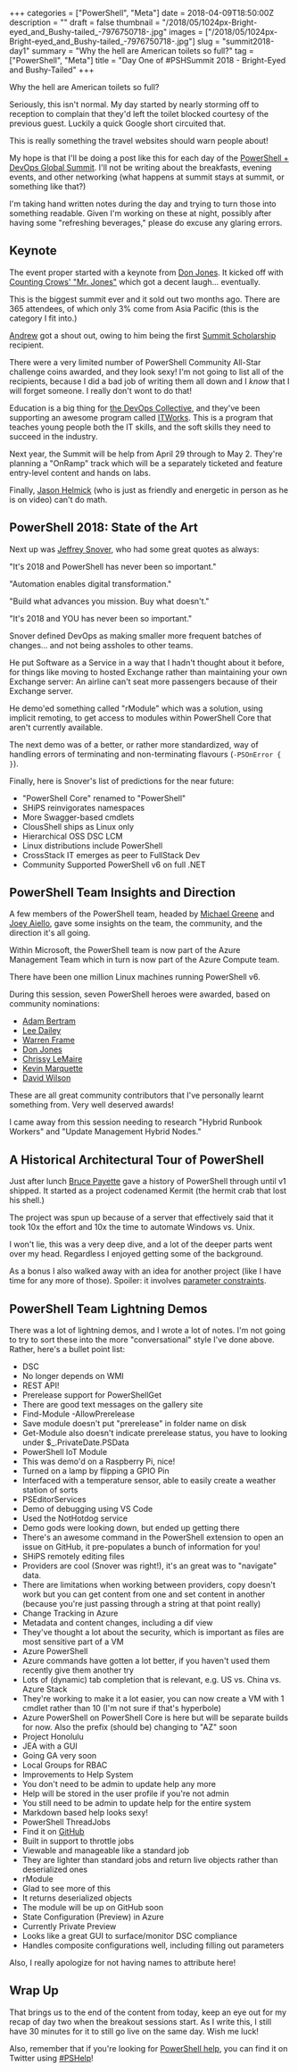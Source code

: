 +++
categories = ["PowerShell", "Meta"]
date = 2018-04-09T18:50:00Z
description = ""
draft = false
thumbnail = "/2018/05/1024px-Bright-eyed_and_Bushy-tailed_-7976750718-.jpg"
images = ["/2018/05/1024px-Bright-eyed_and_Bushy-tailed_-7976750718-.jpg"]
slug = "summit2018-day1"
summary = "Why the hell are American toilets so full?"
tag = ["PowerShell", "Meta"]
title = "Day One of #PSHSummit 2018 - Bright-Eyed and Bushy-Tailed"
+++


Why the hell are American toilets so full?

Seriously, this isn't normal. My day started by nearly storming off to reception to complain that they'd left the toilet blocked courtesy of the previous guest. Luckily a quick Google short circuited that.

This is really something the travel websites should warn people about!

My hope is that I'll be doing a post like this for each day of the [PowerShell + DevOps Global Summit](https://powershell.org/summit). I'll not be writing about the breakfasts, evening events, and other networking (what happens at summit stays at summit, or something like that?)

I'm taking hand written notes during the day and trying to turn those into something readable. Given I'm working on these at night, possibly after having some "refreshing beverages," please do excuse any glaring errors.

## **Keynote**

The event proper started with a keynote from [Don Jones](https://twitter.com/concentrateddon). It kicked off with [Counting Crows' "Mr. Jones"](https://www.youtube.com/watch?v=VuHVZ_-b868) which got a decent laugh… eventually.

This is the biggest summit ever and it sold out two months ago. There are 365 attendees, of which only 3% come from Asia Pacific (this is the category I fit into.)

[Andrew](https://twitter.com/plaandrew22) got a shout out, owing to him being the first [Summit Scholarship](https://powershell.org/2017/11/10/powershell-devops-global-summit-2018-scholarship-recipient/) recipient.

There were a very limited number of PowerShell Community All-Star challenge coins awarded, and they look sexy! I'm not going to list all of the recipients, because I did a bad job of writing them all down and I _know_ that I will forget someone. I really don't wont to do that!

Education is a big thing for [the DevOps Collective](https://devopscollective.org/), and they've been supporting an awesome program called [ITWorks](https://techimpact.org/our-programs/itworks/). This is a program that teaches young people both the IT skills, and the soft skills they need to succeed in the industry.

Next year, the Summit will be help from April 29 through to May 2. They're planning a "OnRamp" track which will be a separately ticketed and feature entry-level content and hands on labs.

Finally, [Jason Helmick](https://twitter.com/theJasonHelmick) (who is just as friendly and energetic in person as he is on video) can't do math.

## **PowerShell 2018: State of the Art**

Next up was [Jeffrey Snover](https://twitter.com/jsnover), who had some great quotes as always:

"It's 2018 and PowerShell has never been so important."

"Automation enables digital transformation."

"Build what advances you mission. Buy what doesn't."

"It's 2018 and YOU has never been so important."

Snover defined DevOps as making smaller more frequent batches of changes… and not being assholes to other teams.

He put Software as a Service in a way that I hadn't thought about it before, for things like moving to hosted Exchange rather than maintaining your own Exchange server: An airline can't seat more passengers because of their Exchange server.

He demo'ed something called "rModule" which was a solution, using implicit remoting, to get access to modules within PowerShell Core that aren't currently available.

The next demo was of a better, or rather more standardized, way of handling errors of terminating and non-terminating flavours (`-PSOnError { }`).

Finally, here is Snover's list of predictions for the near future:

* "PowerShell Core" renamed to "PowerShell"
* SHiPS reinvigorates namespaces
* More Swagger-based cmdlets
* ClousShell ships as Linux only
* Hierarchical OSS DSC LCM
* Linux distributions include PowerShell
* CrossStack IT emerges as peer to FullStack Dev
* Community Supported PowerShell v6 on full .NET

## **PowerShell Team Insights and Direction**

A few members of the PowerShell team, headed by [Michael Greene](https://twitter.com/migreene) and [Joey Aiello](https://twitter.com/joeyaiello), gave some insights on the team, the community, and the direction it's all going.

Within Microsoft, the PowerShell team is now part of the Azure Management Team which in turn is now part of the Azure Compute team.

There have been one million Linux machines running PowerShell v6.

During this session, seven PowerShell heroes were awarded, based on community nominations:

* [Adam Bertram](https://twitter.com/adbertram)
* [Lee Dailey](https://www.reddit.com/user/Lee_Dailey)
* [Warren Frame](https://twitter.com/psCookieMonster)
* [Don Jones](https://twitter.com/concentrateddon)
* [Chrissy LeMaire](https://twitter.com/cl)
* [Kevin Marquette](https://twitter.com/KevinMarquette)
* [David Wilson](https://twitter.com/daviwil)

These are all great community contributors that I've personally learnt something from. Very well deserved awards!

I came away from this session needing to research "Hybrid Runbook Workers" and "Update Management Hybrid Nodes."

## **A Historical Architectural Tour of PowerShell**

Just after lunch [Bruce Payette](https://twitter.com/brucepayette) gave a history of PowerShell through until v1 shipped. It started as a project codenamed Kermit (the hermit crab that lost his shell.)

The project was spun up because of a server that effectively said that it took 10x the effort and 10x the time to automate Windows vs. Unix.

I won't lie, this was a very deep dive, and a lot of the deeper parts went over my head. Regardless I enjoyed getting some of the background.

As a bonus I also walked away with an idea for another project (like I have time for any more of those). Spoiler: it involves [parameter constraints](https://king.geek.nz/2015/07/23/ugly-validation/).

## **PowerShell Team Lightning Demos**

There was a lot of lightning demos, and I wrote a lot of notes. I'm not going to try to sort these into the more "conversational" style I've done above. Rather, here's a bullet point list:

* DSC
* No longer depends on WMI
* REST API!
* Prerelease support for PowerShellGet
* There are good text messages on the gallery site
* Find-Module -AllowPrerelease
* Save module doesn't put "prerelease" in folder name on disk
* Get-Module also doesn't indicate prerelease status, you have to looking under $_.PrivateDate.PSData
* PowerShell IoT Module
* This was demo'd on a Raspberry Pi, nice!
* Turned on a lamp by flipping a GPIO Pin
* Interfaced with a temperature sensor, able to easily create a weather station of sorts
* PSEditorServices
* Demo of debugging using VS Code
* Used the NotHotdog service
* Demo gods were looking down, but ended up getting there
* There's an awesome command in the PowerShell extension to open an issue on GitHub, it pre-populates a bunch of information for you!
* SHiPS remotely editing files
* Providers are cool (Snover was right!), it's an great was to "navigate" data.
* There are limitations when working between providers, copy doesn't work but you can get content from one and set content in another (because you're just passing through a string at that point really)
* Change Tracking in Azure
* Metadata and content changes, including a dif view
* They've thought a lot about the security, which is important as files are most sensitive part of a VM
* Azure PowerShell
* Azure commands have gotten a lot better, if you haven't used them recently give them another try
* Lots of (dynamic) tab completion that is relevant, e.g. US vs. China vs. Azure Stack
* They're working to make it a lot easier, you can now create a VM with 1 cmdlet rather than 10 (I'm not sure if that's hyperbole)
* Azure PowerShell on PowerShell Core is here but will be separate builds for now. Also the prefix (should be) changing to "AZ" soon
* Project Honolulu
* JEA with a GUI
* Going GA very soon
* Local Groups for RBAC
* Improvements to Help System
* You don't need to be admin to update help any more
* Help will be stored in the user profile if you're not admin
* You still need to be admin to update help for the entire system
* Markdown based help looks sexy!
* PowerShell ThreadJobs
* Find it on [GitHub](https://github.com/paulhigin/psthreadjob)
* Built in support to throttle jobs
* Viewable and manageable like a standard job
* They are lighter than standard jobs and return live objects rather than deserialized ones
* rModule
* Glad to see more of this
* It returns deserialized objects
* The module will be up on GitHub soon
* State Configuration (Preview) in Azure
* Currently Private Preview
* Looks like a great GUI to surface/monitor DSC compliance
* Handles composite configurations well, including filling out parameters

Also, I really apologize for not having names to attribute here!

## **Wrap Up**

That brings us to the end of the content from today, keep an eye out for my recap of day two when the breakout sessions start. As I write this, I still have 30 minutes for it to still go live on the same day. Wish me luck!

Also, remember that if you're looking for [PowerShell help](https://king.geek.nz/2018/03/20/pshelp-twitter/), you can find it on Twitter using [#PSHelp](https://twitter.com/search?f=tweets&vertical=default&q=%23pshelp&src=typd)!

